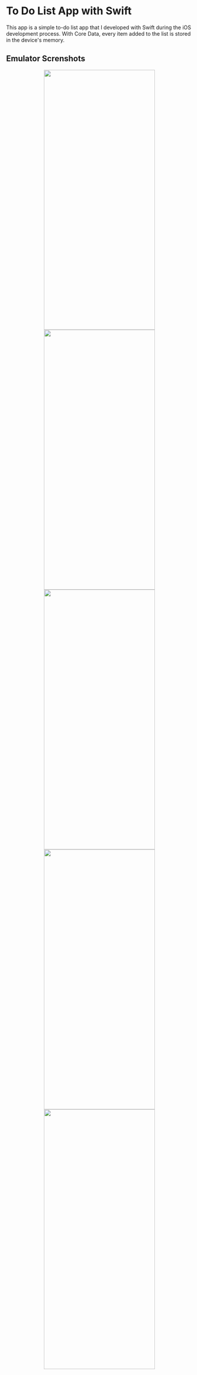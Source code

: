 # To Do List App with Swift
This app is a simple to-do list app that I developed with Swift during the iOS development process. With Core Data, every item added to the list is stored in the device's memory.

## Emulator Screnshots



<div align='center'>
<img src="https://github.com/DogukanSakin/SimpleToDoListApp-Swift/assets/86911611/3dddca29-6c4b-4d74-83e9-9fe0231c6cae" width="300" height="700" /><img/>
<img src="https://github.com/DogukanSakin/SimpleToDoListApp-Swift/assets/86911611/486320c8-0a74-45fe-8fa8-5ddff1ad6ac8" width="300" height="700" /><img/>
<img src="https://github.com/DogukanSakin/SimpleToDoListApp-Swift/assets/86911611/a6fab5ab-5c03-43da-a9b2-2b68be115cae" width="300" height="700" /><img/>
<img src="https://github.com/DogukanSakin/SimpleToDoListApp-Swift/assets/86911611/97b9b32f-da8a-409d-bc37-8a7b548a3c6d" width="300" height="700" /><img/>
<img src="https://github.com/DogukanSakin/SimpleToDoListApp-Swift/assets/86911611/069d4558-6faf-45c8-a223-341092342b1e" width="300" height="700" /><img/>

</div>
